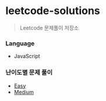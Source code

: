 # leetcode-solutions
> Leetcode 문제풀이 저장소

### Language
- JavaScript

### 난이도별 문제 풀이
- [Easy](https://github.com/JESS2/leetcode-solutions/blob/master/src/easy)
- [Medium](https://github.com/JESS2/leetcode-solutions/blob/master/src/medium)